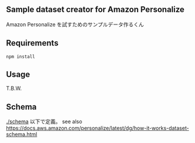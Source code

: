 ## Sample dataset creator for Amazon Personalize
Amazon Personalize を試すためのサンプルデータ作るくん

## Requirements
```shell
npm install
```

## Usage
T.B.W.

## Schema
[./schema](./schema) 以下で定義。
see also https://docs.aws.amazon.com/personalize/latest/dg/how-it-works-dataset-schema.html
